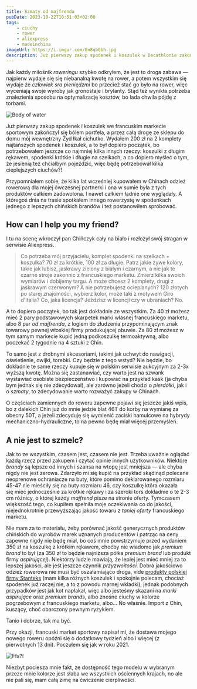 ```yaml
---
title: Szmaty od majfrenda
pubDate: 2023-10-22T10:51:03+02:00
tags:
    - ciuchy
    - rower
    - aliexpress
    - madeinchina
imageUrl: https://i.imgur.com/0n8qbGbh.jpg
description: Już pierwszy zakup spodenek i koszulek w Decathlonie zakończył się bólem portfela, a przez całą drogę ze sklepu do domu mój wewnętrzny Żyd łkał cichutko.
---
```


Jak każdy miłośnik _roweringu_ szybko odkryłem, że jest to droga zabawa &mdash; najpierw wydaje się się niebanalną kwotę na rower, a potem wszystkim się wydaje że _człowiek sra pieniędzmi_ bo przecież stać go było na rower, więc wyceniają swoje wyroby jak gronostaje i brylanty. Stąd też wynikła potrzeba znalezienia sposobu na optymalizację kosztów, bo lada chwila pójdę z torbami.

![Body of water](https://i.imgur.com/0n8qbGbh.jpg)

Już pierwszy zakup spodenek i koszulek we francuskim markecie sportowym zakończył się bólem portfela, a przez całą drogę ze sklepu do domu mój wewnętrzny Żyd łkał cichutko. Wydałem 200 zł na 2 komplety najtańszych spodenek i koszulek, a to był dopiero początek, bo potrzebowałem jeszcze co najmniej kilka innych rzeczy: koszulki z długim rękawem, spodenki krótkie i długie na szelkach, a co dopiero myśleć o tym, że jesienią też chciałbym pojeździć, więc będę potrzebował kilka cieplejszych ciuchów?!

Przypomniałem sobie, że kilka lat wcześniej kupowałem w Chinach odzież rowerową dla mojej ówczesnej partnerki i ona w sumie była z tych produktów całkiem zadowolona. I nawet całkiem ładnie one wyglądały. A któregoś dnia na trasie spotkałem innego rowerzystę w spodenkach jednego z lepszych chińskich brandów i też postanowiłem spróbować.

## How can I help you my friend?

I tu na scenę wkroczył pan Chińczyk cały na biało i rozłożył swój stragan w serwisie Aliexpress.

> Co potrzeba mój przyjacielu, komplet spodenki na szelkach + koszulka? 70 zł za krótkie, 100 zł za długie. Patrz jakie żywe kolory, takie jak lubisz, jaskrawy zielony z białym i czarnym, a nie jak te czarne stroje zakonnic z francuskiego marketu. Zmierz kilka swoich wymiarów i dobijemy targu. A może chcesz 2 komplety, drugi z jaskrawym czerwonym? A nie potrzebujesz ocieplanych? 120 złotych po starej znajomości, wybierz kolor, może taki z motywem Giro d'Italia? Co, jaka licencja? Jeździsz w licencji czy w ubraniach? No.

A to dopiero początek, bo tak jest dokładnie ze wszystkim. Za 40 zł możesz mieć 2 pary podstawowych skarpetek marki własnej francuskiego marketu, albo 8 par _od majfrenda_, z logiem do złudzenia przypominającym znak towarowy pewnej włoskiej firmy produkującej obuwie. Za 80 zł możesz w tym samym markecie kupić jedną podkoszulkę termoaktywną, albo poczekać 2 tygodnie na 4 sztuki z Chin.

To samo jest z drobnymi akcesoriami, takimi jak uchwyt do nawigacji, oświetlenie, owijki, torebki. Czy będzie z tego wstyd? Nie będzie, bo dokładnie te same rzeczy kupuje się w polskim serwisie aukcyjnym za 2-3x wyższą kwotę. Można się zastanawiać, czy warto jest na szwank wystawiać osobiste bezpieczeństwo i kupować na przykład kask (ja chyba bym jednak się nie zdecydował), ale zarówno jeżeli chodzi o _pierdółki_, jak i o _szmaty_, to zdecydowanie warto rozważyć zakupy w Chinach.

O częściach zamiennych do roweru zapewne pojawi się jeszcze jakiś wpis, bo z dalekich Chin już do mnie jedzie blat 46T do korby na wymianę za obecny 50T, a jeżeli zdecyduję się wymienić zaciski hamulcowe na hybrydy mechaniczno-hydrauliczne, to na pewno będę miał więcej przemyśleń.

## A nie jest to szmelc?

Jak to ze wszystkim, czasem jest, czasem nie jest. Trzeba uważnie oglądać każdą rzecz przed zakupem i czytać opinie innych użytkowników. Niektóre _brandy_ są lepsze od innych i szansa na wtopę jest mniejsza &mdash; ale chyba nigdy nie jest zerowa. Zdarzyło mi się kupić na przykład skądinąd polecane neoprenowe ochraniacze na buty, które pomimo deklarowanego rozmiaru 45-47 nie mieściły się na buty rozmiaru 46, czy koszulkę która okazała się mieć jednocześnie za krótkie rękawy i za szeroki tors dokładnie o te 2-3 cm różnicy, o której każdy _majfrend_ pisze na stronie oferty. Tymczasem większość tego, co kupiłem spełniła moje oczekiwania co do jakości, niejednokrotnie przewyższając jakość towaru z _taniej oferty_ francuskiego marketu.

Nie mam za to materiału, żeby porównać jakość generycznych produktów chińskich do wyrobów marek uznanych producentów i patrząc na ceny zapewne nigdy nie będę miał, bo coś mnie powstrzymuje przed wydaniem 350 zł na koszulkę z krótkim rękawem, choćby nie wiadomo jak _premium brand_ to był (za 350 zł to będzie najniższa półka _premium brand_ lub produkt firmy _aspirującej_). Niektórzy ludzie mawiają, że lepiej jest mieć mniej za to lepszej jakości, ale jest jeszcze czynnik _przyzwoitości_. Dobra jakościowo odzież rowerowa nie musi być oszałamiająco droga, vide [produkty polskiej firmy Stanteks](https://www.stanteks.pl/kategoria-produktu/stroje-rowerowe-i-do-biegania/) (mam kilka różnych koszulek i spokojnie polecam, chociaż spodenek już raczej nie, a to z powodu marnej wkładki), jednak podobnych przypadków jest jak kot napłakał, więc albo jesteśmy skazani na _marki aspirujące_ oraz _premium brands_, albo znośne ciuchy w kolorze pogrzebowym z francuskiego marketu, albo... No właśnie. Import z Chin, kuszący, choć obarczony pewnym ryzykiem.

Tanio i dobrze, tak ma być.

Przy okazji, francuski market sportowy napisał mi, że dostawa mojego nowego roweru opóźni się o dodatkowy tydzień albo i więcej (z pierwotnych 13 dni). Poczułem się jak w roku 2021.

![Ffs?!](https://i.imgur.com/rvTVtBkh.jpg)

Niezbyt pociesza mnie fakt, że dostępność tego modelu w wybranym przeze mnie kolorze jest słaba we wszystkich ościennych krajach, no ale nie pali się, mam całą zimę na ćwiczenie cierpliwości.
